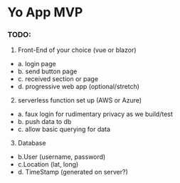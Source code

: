 # Yo App MVP

### TODO:

1. Front-End of your choice (vue or blazor) 
  * a. login page
  * b. send button page
  * c. received section or page
  * d. progressive web app (optional/stretch)
	
2. serverless function set up (AWS or Azure)
  * a. faux login for rudimentary privacy as we build/test 
  * b. push data to db
  * c. allow basic querying for data
	
3. Database
  * b.User  (username, password)
  * c.Location (lat, long)
  * d. TimeStamp (generated on server?)
